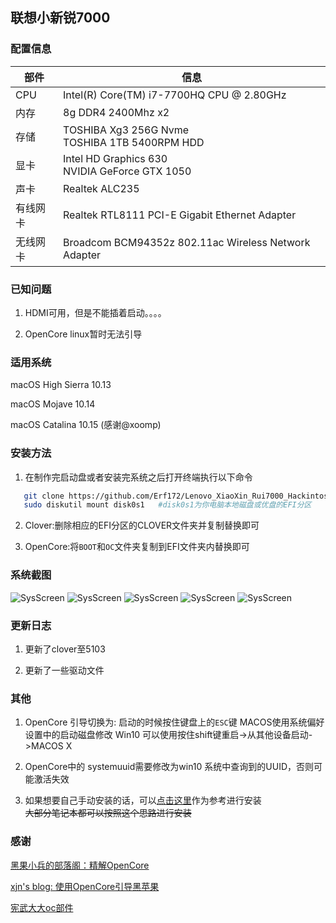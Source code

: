 
## 联想小新锐7000


### 配置信息 

| 部件  | 信息 |
| ---- | --- |
| CPU  | Intel(R) Core(TM) i7-7700HQ CPU @ 2.80GHz |
| 内存 | 8g DDR4 2400Mhz x2 |
| 存储 | TOSHIBA Xg3 256G Nvme <br> TOSHIBA 1TB 5400RPM HDD |
| 显卡 | Intel HD Graphics 630 <br> NVIDIA GeForce GTX 1050 |
| 声卡 | Realtek ALC235 |
| 有线网卡 | Realtek RTL8111 PCI-E Gigabit Ethernet Adapter |
| 无线网卡 | Broadcom BCM94352z 802.11ac Wireless Network Adapter |



### 已知问题 

1. HDMI可用，但是不能插着启动。。。。

2. OpenCore linux暂时无法引导


### 适用系统

macOS High Sierra 10.13 

macOS Mojave 10.14

macOS Catalina 10.15 (感谢@xoomp)

### 安装方法

1. 在制作完启动盘或者安装完系统之后打开终端执行以下命令
 ```bash 
    git clone https://github.com/Erf172/Lenovo_XiaoXin_Rui7000_Hackintosh.git
    sudo diskutil mount disk0s1   #disk0s1为你电脑本地磁盘或优盘的EFI分区
```

2. Clover:删除相应的EFI分区的CLOVER文件夹并复制替换即可   

3. OpenCore:将`BOOT`和`OC`文件夹复制到EFI文件夹内替换即可



    
### 系统截图
![SysScreen](https://img.vim-cn.com/c2/d17e9b8c636a14195bf46146ed2e7820f0203b.png)
![SysScreen](https://img.vim-cn.com/75/50295d7e606b3b6212c0a79165f0781a2317d8.png)
![SysScreen](https://img.vim-cn.com/7c/cd70229df6e34d1b6a91f6776f89fa27e62adf.png)
![SysScreen](https://img.vim-cn.com/c1/814ae09fcab74d11f9e6f2afbe1ebf4546ac76.png)
![SysScreen](https://img.vim-cn.com/88/2171017186249783873b120b18083d7e4155af.png)


### 更新日志


1. 更新了clover至5103

2. 更新了一些驱动文件



### 其他


1. OpenCore 引导切换为: 启动的时候按住键盘上的`ESC`键 MACOS使用系统偏好设置中的启动磁盘修改 Win10 可以使用按住shift键重启->从其他设备启动->MACOS X

2. OpenCore中的 systemuuid需要修改为win10 系统中查询到的UUID，否则可能激活失效

2. 如果想要自己手动安装的话，可以[点击这里](https://www.erf172.tk/2019/02/13/Hackintosh-Installation-on-Lenovo-Xiaoxin-Rui7000-1/)作为参考进行安装   
~~大部分笔记本都可以按照这个思路进行安装~~



### 感谢

[黑果小兵的部落阁：精解OpenCore](https://blog.daliansky.net/OpenCore-BootLoader.html)

[xjn's blog: 使用OpenCore引导黑苹果](https://blog.xjn819.com/?p=543)

[宪武大大oc部件](https://github.com/daliansky/OC-little)